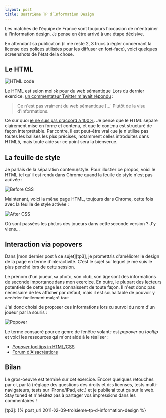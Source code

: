 ```yaml
---
layout: post
title: Quatrième TP d’Information Design
---
```


Les matches de l'équipe de France sont toujours l'occasion de m'entraîner à
l'information design. Je pense en être arrivé à une étape décisive.

En attendant sa publication (il me reste 2, 3 trucs à régler concernant la
license des polices utilisées pour les diffuser en font-face), voici quelques
screenshots de l'état de la chose.

## Le HTML

![HTML code](../../assets/images/fff-selection-by-mick-html-code.png)

Le HTML est selon moi ok pour du web sémantique. Lors du dernier exercice,
[un commentateur Twitter m'avait répondu](https://twitter.com/felixaverlant/status/36127907222913024)
:

> Ce n'est pas vraiment du web sémantique [...] Plutôt de la visu
> d'informations.

Ce sur quoi
[je ne suis pas d'accord à 100%](https://twitter.com/dirtyhenry/status/36452618351935488).
Je pense que le HTML sépare clairement mise en forme et contenu, et que le
contenu est structuré de façon interprétable. Par contre, il est peut-être vrai
que je n'utilise pas toutes les balises les plus précises, notamment celles
introduites dans HTML5, mais toute aide sur ce point sera la bienvenue.

## La feuille de style

Je parlais de la séparation contenu/style. Pour illustrer ce propos, voici le
HTML tel qu'il est rendu dans Chrome quand la feuille de style n'est pas activée
:

![Before CSS](../../assets/images/fff-selection-before-css.png)

Maintenant, voici la même page HTML, toujours dans Chrome, cette fois avec la
feuille de style activée :

![After CSS](../../assets/images/fff-selection-after-css.png)

Où sont passées les photos des joueurs dans cette seconde version ? J'y viens…

## Interaction via popovers

Dans [mon dernier post à ce sujet][tp3], je promettais d'améliorer le design de
la page en terme d'interactivité. C'est le sujet sur lequel je me suis le plus
penché lors de cette session.

Le prénom d'un joueur, sa photo, son club, son âge sont des informations de
seconde importance dans mon exercice. En outre, le plupart des lecteurs
potentiels de cette page les connaissent de toute façon. Il n'est donc pas
nécessaire de les afficher par défaut, mais il est souhaitable de pouvoir y
accéder facilement malgré tout.

J'ai donc choisi de proposer ces informations lors du survol du nom d'un joueur
par la souris :

![Popover](../../assets/images/fff-selection-popover.png)

Le terme consacré pour ce genre de fenêtre volante est _popover_ ou _tooltip_ et
voici les ressources qui m'ont aidé à le réaliser :

- [_Popover_ tooltips in HTML/CSS](http://kitgrose.tumblr.com/post/524802936/popover-tooltips-in-html-css)
- [Forum d'Alsacréations](http://forum.alsacreations.com/topic-4-37258-1.html)

## Bilan

Le gros-oeuvre est terminé sur cet exercice. Encore quelques retouches par ci,
par là (réglage des questions des droits et des licenses, tests
multi-navigateurs, tests sur iPhone/iPad, etc.) et je publierai tout ça sur le
web. Stay tuned et n'hésitez pas à partager vos impressions dans les
commentaires !

[tp3]: {% post_url 2011-02-09-troisieme-tp-d-information-design %}
